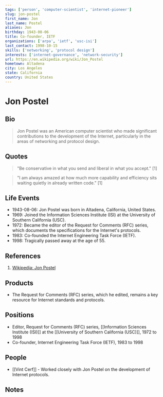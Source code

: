 ```yaml
---
tags: ['person', 'computer-scientist', 'internet-pioneer']
slug: jon-postel
first_name: Jon
last_name: Postel
aliases: Jon
birthday: 1943-08-06
title: Co-founder, IETF
organizations: ['arpa', 'ietf', 'usc-isi']
last_contact: 1998-10-15
skills: ['networking', 'protocol design']
interests: ['internet-governance', 'network-security']
url: https://en.wikipedia.org/wiki/Jon_Postel
hometown: Altadena
city: Los Angeles
state: California
country: United States
---
```


# Jon Postel

## Bio

> Jon Postel was an American computer scientist who made significant contributions to the development of the Internet, particularly in the areas of networking and protocol design.

## Quotes

> "Be conservative in what you send and liberal in what you accept." [1]

> "I am always amazed at how much more capability and efficiency sits waiting quietly in already written code." [1]

## Life Events

- 1943-08-06: Jon Postel was born in Altadena, California, United States.
- 1969: Joined the Information Sciences Institute (ISI) at the University of Southern California (USC).
- 1972: Became the editor of the Request for Comments (RFC) series, which documents the specifications for the Internet's protocols.
- 1983: Co-founded the Internet Engineering Task Force (IETF).
- 1998: Tragically passed away at the age of 55.

## References

1. [Wikipedia: Jon Postel](https://en.wikipedia.org/wiki/Jon_Postel)

## Products

- The Request for Comments (RFC) series, which he edited, remains a key resource for Internet standards and protocols.

## Positions

- Editor, Request for Comments (RFC) series, [[Information Sciences Institute (ISI)]] at the [[University of Southern California (USC)]], 1972 to 1998
- Co-founder, Internet Engineering Task Force (IETF), 1983 to 1998

## People

- [[Vint Cerf]] - Worked closely with Jon Postel on the development of Internet protocols.

## Notes






